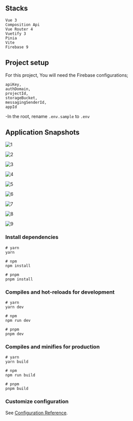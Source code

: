 ## Stacks

```
Vue 3
Composition Api
Vue Router 4
Vuetify 3
Pinia
Vite
Firebase 9
```

## Project setup

For this project, You will need the Firebase configurations;

```
apiKey,
authDomain,
projectId,
storageBucket,
messagingSenderId,
appId
```

-In the root, rename `.env.sample` to `.env`

## Application Snapshots

![1](https://github.com/codedbyEmre/fullstack-vuetify-note-app/assets/67799995/e0e19ae5-5842-455a-809c-4dfde6ab3970)

![2](https://github.com/codedbyEmre/fullstack-vuetify-note-app/assets/67799995/c61df065-dfc6-436a-966c-d224b5c099d5)

![3](https://github.com/codedbyEmre/fullstack-vuetify-note-app/assets/67799995/070e2996-c0c2-4e92-9b62-4d58b3911d68)

![4](https://github.com/codedbyEmre/fullstack-vuetify-note-app/assets/67799995/945c7877-6fb9-4320-b7f8-1af8a4759a6c)

![5](https://github.com/codedbyEmre/fullstack-vuetify-note-app/assets/67799995/7b84c051-814e-496e-aeca-47be9061952e)

![6](https://github.com/codedbyEmre/fullstack-vuetify-note-app/assets/67799995/eb4db849-1292-4d8b-9a3a-ec77f26a4995)

![7](https://github.com/codedbyEmre/fullstack-vuetify-note-app/assets/67799995/79f5ce83-fa77-4a6f-9853-d16ad82c62f6)

![8](https://github.com/codedbyEmre/fullstack-vuetify-note-app/assets/67799995/61156965-c2aa-4efe-9661-bdd7ab1dd7a5)

![9](https://github.com/codedbyEmre/fullstack-vuetify-note-app/assets/67799995/bcce477b-dcca-40f3-9d4a-7b03bbd7a3ec)

### Install dependencies

```
# yarn
yarn

# npm
npm install

# pnpm
pnpm install
```

### Compiles and hot-reloads for development

```
# yarn
yarn dev

# npm
npm run dev

# pnpm
pnpm dev
```

### Compiles and minifies for production

```
# yarn
yarn build

# npm
npm run build

# pnpm
pnpm build
```

### Customize configuration

See [Configuration Reference](https://vitejs.dev/config/).
